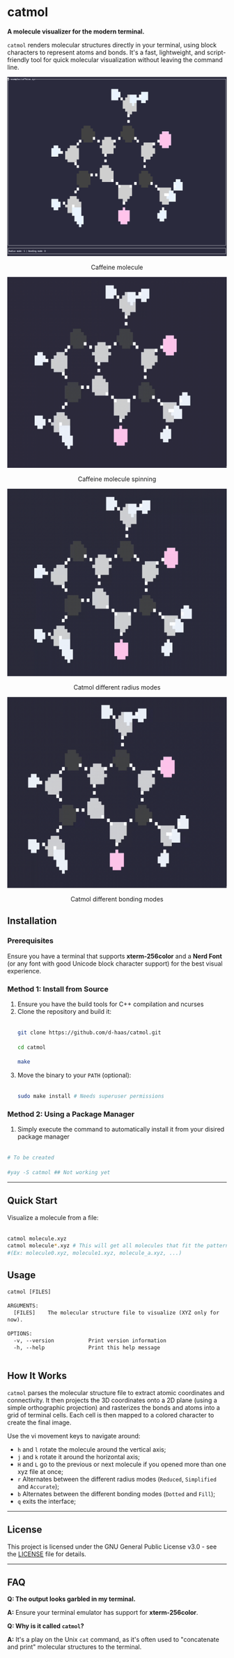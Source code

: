 # catmol


**A molecule visualizer for the modern terminal.**

`catmol` renders molecular structures directly in your terminal, using block characters to represent atoms and bonds. It's a fast, lightweight, and script-friendly tool for quick molecular visualization without leaving the command line.

![Catmol demonstration](imgs/caffeine.png)
<p align=center> Caffeine molecule </p>

![Catmol video demonstration](imgs/caffeine_rotation.gif)
<p align=center> Caffeine molecule spinning </p>

![Catmol video demonstration](imgs/caffeine_radius_modes.gif)
<p align=center> Catmol different radius modes </p>

![Catmol video demonstration](imgs/caffeine_bonding_modes.gif)
<p align=center> Catmol different bonding modes </p>

## Installation


### Prerequisites

Ensure you have a terminal that supports **xterm-256color** and a **Nerd Font** (or any font with good Unicode block character support) for the best visual experience.

### Method 1: Install from Source

1.  Ensure you have the build tools for C++ compilation and ncurses
2.  Clone the repository and build it:
    ```bash

    git clone https://github.com/d-haas/catmol.git

    cd catmol

    make
    ```
3.  Move the binary to your `PATH` (optional):
    ```bash

    sudo make install # Needs superuser permissions
    ```

### Method 2: Using a Package Manager

1. Simply execute the command to automatically install it from your disired package manager


```bash

# To be created

#yay -S catmol ## Not working yet

```

---

## Quick Start


Visualize a molecule from a file:


```bash

catmol molecule.xyz
catmol molecule*.xyz # This will get all molecules that fit the pattern
#(Ex: molecule0.xyz, molecule1.xyz, molecule_a.xyz, ...)

```


## Usage


```
catmol [FILES]

ARGUMENTS:
  [FILES]    The molecular structure file to visualize (XYZ only for now).

OPTIONS:
  -v, --version           Print version information
  -h, --help              Print this help message


```


## How It Works


`catmol` parses the molecular structure file to extract atomic coordinates and connectivity. It then projects the 3D coordinates onto a 2D plane (using a simple orthographic projection) and rasterizes the bonds and atoms into a grid of terminal cells. Each cell is then mapped to a colored character to create the final image.

Use the vi movement keys to navigate around:

* `h` and `l` rotate the molecule around the vertical axis;
* `j` and `k` rotate it around the horizontal axis;
* `H` and `L` go to the previous or next molecule if you opened more than one xyz file at once;
* `r` Alternates between the different radius modes (`Reduced`, `Simplified` and `Accurate`);
* `b` Alternates between the different bonding modes (`Dotted` and `Fill`);
* `q` exits the interface;

---

## License


This project is licensed under the GNU General Public License v3.0 - see the [LICENSE](LICENSE) file for details.

---

## FAQ


**Q: The output looks garbled in my terminal.**

**A:** Ensure your terminal emulator has support for **xterm-256color**.



**Q: Why is it called `catmol`?**

**A:** It's a play on the Unix `cat` command, as it's often used to "concatenate and print" molecular structures to the terminal.
